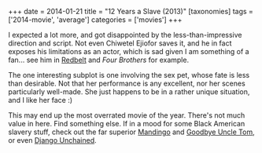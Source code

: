 +++
date = 2014-01-21
title = "12 Years a Slave (2013)"
[taxonomies]
tags = ['2014-movie', 'average']
categories = ['movies']
+++

I expected a lot more, and got disappointed by the less-than-impressive
direction and script. Not even Chiwetel Ejiofor saves it, and he in fact
exposes his limitations as an actor, which is sad given I am something
of a fan... see him in [Redbelt] and *Four Brothers* for example.

The one interesting subplot is one involving the sex pet, whose fate is
less than desirable. Not that her performance is any excellent, nor her
scenes particularly well-made. She just happens to be in a rather unique
situation, and I like her face :)

This may end up the most overrated movie of the year. There's not much
value in here. Find something else. If in a mood for some Black American
slavery stuff, check out the far superior [Mandingo] and [Goodbye Uncle
Tom], or even [Django Unchained].

  [Redbelt]: @/redbelt-2007.md
  [Mandingo]: @/mandingo-1975.md
  [Goodbye Uncle Tom]: @/goodbye-uncle-tom-1971.md
  [Django Unchained]: @/django-unchained-2012.md
